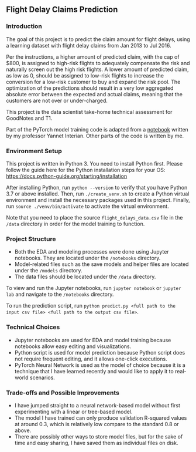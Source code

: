 ## Flight Delay Claims Prediction

### Introduction
The goal of this project is to predict the claim amount for flight delays, using a learning dataset with flight delay claims from Jan 2013 to Jul 2016.

Per the instructions, a higher amount of predicted claim, with the cap of $800, is assigned to high-risk flights to adequately compensate the risk and naturally screen out the high risk flights.
A lower amount of predicted claim, as low as 0, should be assigned to low-risk flights to increase the conversion for a low-risk customer to buy and expand the risk pool.
The optimization of the predictions should result in a very low aggregated absolute error between the expected and actual claims, meaning that the customers are not over or under-charged.

This project is the data scientist take-home technical assessment for GoodNotes and T1.

Part of the PyTorch model training code is adapted from a [notebook](https://github.com/yanneta/deep-learning-with-pytorch/blob/master/lesson2-tabular.ipynb) written by my professor Yannet Interian.
Other parts of the code is written by me.


### Environment Setup
This project is written in Python 3. You need to install Python first. Please follow the guide here for the Python installation steps for your OS: https://docs.python-guide.org/starting/installation

After installing Python, run `python --version` to verify that you have Python 3.7 or above installed.
Then, run `./create_venv.sh` to create a Python virtual environment and install the necessary packages used in this project.
Finally, run `source ./venv/bin/activate` to activate the virtual environment.

Note that you need to place the source `flight_delays_data.csv` file in the `/data` directory in order for the model training to function.


### Project Structure
- Both the EDA and modeling processes were done using Jupyter notebooks. They are located under the `/notebooks` directory.
- Model-related files such as the save models and helper files are located under the `/models` directory.
- The data files should be located under the `/data` directory.

To view and run the Jupyter notebooks, run `jupyter notebook` or `jupyter lab` and navigate to the `/notebooks` directory.

To run the prediction script, run `python predict.py <full path to the input csv file> <full path to the output csv file>`.


### Technical Choices
- Jupyter notebooks are used for EDA and model training because notebooks allow easy editing and visualizations.
- Python script is used for model prediction because Python script does not require frequent editing, and it allows one-click executions.
- PyTorch Neural Network is used as the model of choice because it is a technique that I have learned recently and would like to apply it to real-world scenarios.


### Trade-offs and Possible Improvements
- I have jumped straight to a neural network-based model without first experimenting with a linear or tree-based model.
- The model I have trained can only produce validation R-squared values at around 0.3, which is relatively low compare to the standard 0.8 or above.
- There are possibly other ways to store model files, but for the sake of time and easy sharing, I have saved them as individual files on disk.
